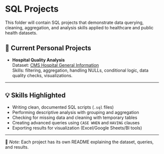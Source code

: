 # SQL Projects
This folder will contain SQL projects that demonstrate data querying, cleaning, aggregation, and analysis skills applied to healthcare and public health datasets.  

## 📂 Current Personal Projects
- **Hospital Quality Analysis**  
  Dataset: [CMS Hospital General Information](https://data.cms.gov/provider-data/dataset/xubh-q36u)  
  Skills: filtering, aggregation, handling NULLs, conditional logic, data quality checks, visualizations.  
  

---

## 💡 Skills Highlighted
- Writing clean, documented SQL scripts (`.sql` files)  
- Performing descriptive analysis with grouping and aggregation  
- Checking for missing data and cleaning with temporary tables  
- Creating advanced queries using `CASE WHEN` and `HAVING` clauses  
- Exporting results for visualization (Excel/Google Sheets/BI tools)  

---

📌 *Note:* Each project has its own README explaining the dataset, queries, and results.
